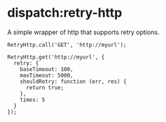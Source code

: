 dispatch:retry-http
=======================

A simple wrapper of http that supports retry options.

```
RetryHttp.call('GET', 'http://myurl');

RetryHttp.get('http://myurl', {
  retry: {
    baseTimeout: 100,
    maxTimeout: 5000,
    shouldRetry: function (err, res) {
      return true;
    },
    times: 5
  }
});
```
